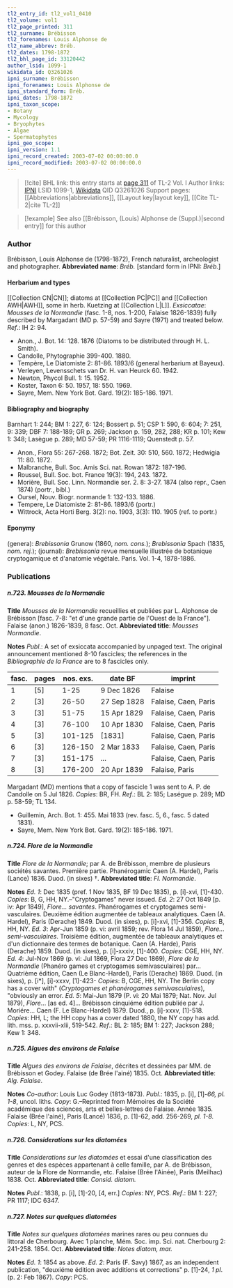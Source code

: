 ```yaml
---
tl2_entry_id: tl2_vol1_0410
tl2_volume: vol1
tl2_page_printed: 311
tl2_surname: Brébisson
tl2_forenames: Louis Alphonse de
tl2_name_abbrev: Bréb.
tl2_dates: 1798-1872
tl2_bhl_page_id: 33120442
author_lsid: 1099-1
wikidata_id: Q3261026
ipni_surname: Brébisson
ipni_forenames: Louis Alphonse de
ipni_standard_form: Bréb.
ipni_dates: 1798-1872
ipni_taxon_scope: 
- Botany
- Mycology
- Bryophytes
- Algae
- Spermatophytes
ipni_geo_scope: 
ipni_version: 1.1
ipni_record_created: 2003-07-02 00:00:00.0
ipni_record_modified: 2003-07-02 00:00:00.0
---
```


> [!cite] BHL link: this entry starts at [page 311](https://www.biodiversitylibrary.org/page/33120442) of TL-2 Vol. I
> Author links: [IPNI](https://www.ipni.org/a/1099-1) LSID 1099-1, [Wikidata](https://www.wikidata.org/wiki/Q3261026) QID Q3261026
> Support pages: [[Abbreviations|abbreviations]], [[Layout key|layout key]], [[Cite TL-2|cite TL-2]]

> [!example] See also [[Brébisson, (Louis) Alphonse de (Suppl.)|second entry]] for this author

### Author

Brébisson, Louis Alphonse de (1798-1872), French naturalist, archeologist and photographer. 
**Abbreviated name**: *Bréb.* \[standard form in IPNI: *Bréb.*\]

#### Herbarium and types

[[Collection CN|CN]]; diatoms at [[Collection PC|PC]] and [[Collection AWH|AWH]], some in herb. Kuetzing at [[Collection L|L]].
*Exsiccatae*: *Mousses de la Normandie* (fasc. 1-8, nos. 1-200, Falaise 1826-1839) fully described by Margadant (MD p. 57-59) and Sayre (1971) and treated below.
*Ref*.: IH 2: 94.
- Anon., J. Bot. 14: 128. 1876 (Diatoms to be distributed through H. L. Smith).
- Candolle, Phytographie 399-400. 1880.
- Tempère, Le Diatomiste 2: 81-86. 1893/6 (general herbarium at Bayeux).
- Verleyen, Levensschets van Dr. H. van Heurck 60. 1942.
- Newton, Phycol Bull. 1: 15. 1952.
- Koster, Taxon 6: 50. 1957, 18: 550. 1969.
- Sayre, Mem. New York Bot. Gard. 19(2): 185-186. 1971.

#### Bibliography and biography

Barnhart 1: 244; BM 1: 227, 6: 124; Bossert p. 51; CSP 1: 590, 6: 604; 7: 251, 9: 339; DBF 7: 188-189; GR p. 269; Jackson p. 159, 282, 288; KR p. 101; Kew 1: 348; Lasègue p. 289; MD 57-59; PR 1116-1119; Quenstedt p. 57.
- Anon., Flora 55: 267-268. 1872; Bot. Zeit. 30: 510, 560. 1872; Hedwigia 11: 80. 1872.
- Malbranche, Bull. Soc. Amis Sci. nat. Rowan 1872: 187-196.
- Roussel, Bull. Soc. bot. France 19(3): 194, 243. 1872.
- Morière, Bull. Soc. Linn. Normandie ser. 2. 8: 3-27. 1874 (also repr., Caen 1874) (portr., bibl.)
- Oursel, Nouv. Biogr. normande 1: 132-133. 1886.
- Tempere, Le Diatomiste 2: 81-86. 1893/6 (portr.)
- Wittrock, Acta Horti Berg. 3(2): no. 1903, 3(3): 110. 1905 (ref. to portr.)

#### Eponymy

(genera): *Brebissonia* Grunow (1860, *nom. cons.*); *Brebissonia* Spach (1835, *nom. rej.*); (journal): *Brebissonia* revue mensuelle illustrée de botanique cryptogamique et d'anatomie végétale. Paris. Vol. 1-4, 1878-1886.

### Publications

##### n.723. Mousses de la Normandie

**Title**
*Mousses de la Normandie* recueillies et publiées par L. Alphonse de Brébisson \[fasc. 7-8: "et d'une grande partie de l'Ouest de la France"\]. Falaise (anon.) 1826-1839, 8 fasc. Oct.
**Abbreviated title**: *Mousses Normandie*.

**Notes**
*Publ*.: A set of exsiccata accompanied by unpaged text. The original announcement mentioned 8-10 fascicles; the references in the *Bibliographie de la France* are to 8 fascicles only.

|fasc.	|pages	|nos. exs.	|date BF	|imprint|
|---	|---	|---	|---	|---	|
|1	|\[5\]	|1-25	|9 Dec 1826	|Falaise|
|2	|\[3\]	|26-50	|27 Sep 1828	|Falaise, Caen, Paris|
|3	|\[3\]	|51-75	|15 Apr 1829	|Falaise, Caen, Paris|
|4	|\[3\]	|76-100	|10 Apr 1830	|Falaise, Caen, Paris|
|5	|\[3\]	|101-125	|\[1831\]	|Falaise, Caen, Paris|
|6	|\[3\]	|126-150	|2 Mar 1833	|Falaise, Caen, Paris|
|7	|\[3\]	|151-175	|...	|Falaise, Caen, Paris|
|8	|\[3\]	|176-200	|20 Apr 1839	|Falaise, Paris|

Margadant (MD) mentions that a copy of fascicle 1 was sent to A. P. de Candolle on 5 Jul 1826. *Copies*: BR, FH.
*Ref*.: BL 2: 185; Laségue p. 289; MD p. 58-59; TL 134.
- Guillemin, Arch. Bot. 1: 455. Mai 1833 (rev. fasc. 5, 6., fasc. 5 dated 1831).
- Sayre, Mem. New York Bot. Gard. 19(2): 185-186. 1971.

##### n.724. Flore de la Normandie

**Title**
*Flore de la Normandie*; par A. de Brébisson, membre de plusieurs sociétés savantes. Première partie. Phanérogamic Caen (A. Hardel), Paris (Lance) 1836. Duod. (in sixes) †.
**Abbreviated title**: *Fl. Normandie*.

**Notes**
*Ed. 1*: Dec 1835 (pref. 1 Nov 1835, BF 19 Dec 1835), p. \[i\]-xvi, \[1\]-430. *Copies*: B, G, HH, NY.–"Cryptogames" never issued.
*Ed. 2*: 27 Oct 1849 \[p. iv: Apr 1849\], *Flore... savantes*. Phanérogames et cryptogames semi-vasculaires. Deuxième édition augmentée de tableaux analytiques. Caen (A. Hardel), Paris (Derache) 1849. Duod. (in sixes), p. \[i\]-xvi, \[1\]-356. *Copies*: B, HH, NY.
*Ed. 3*: Apr-Jun 1859 (p. vi: avril 1859; rev. Flora 14 Jul 1859), *Flore... semi-vasculaires*. Troisième édition, augmentée de tableaux analytiques et d'un dictionnaire des termes de botanique. Caen (A. Harde), Paris (Derache) 1859. Duod. (in sixes), p. \[i\]-xxxiv, \[1\]-400. *Copies*: CGE, HH, NY.
*Ed. 4*: Jul-Nov 1869 (p. vi: Jul 1869, Flora 27 Dec 1869), *Flore de la Normandie* (Phanéro games et cryptogames semivasculaires) par... Quatrième édition, Caen (Le Blanc-Hardel), Paris (Derache) 1869. Duod. (in sixes), p. \[i\*\], \[i\]-xxxv, \[1\]-423- *Copies*: B, CGE, HH, NY. The Berlin copy has a cover with" (*Cryptogames et phanérogames semivasculaires*), "obviously an error.
*Ed. 5*: Mai-Jun 1879 (P. vi: 20 Mai 1879; Nat. Nov. Jul 1879), *Flore*... \[as ed. 4\]... Brébisson cinquiéme édition publiée par J. Moriére... Caen (F. Le Blanc-Hardel) 1879. Duod., p. \[i\]-xxxv, \[1\]-518. *Copies*: HH, L; the HH copy has a cover dated 1880, the NY copy has add. lith. mss. p. xxxvii-xlii, 519-542.
*Ref*.: BL 2: 185; BM 1: 227; Jackson 288; Kew 1: 348.

##### n.725. Algues des environs de Falaise

**Title**
*Algues des environs de Falaise*, décrites et dessinées par MM. de Brébisson et Godey. Falaise (de Brée l'ainé) 1835. Oct.
**Abbreviated title**: *Alg. Falaise*.

**Notes**
*Co-author*: Louis Luc Godey (1813-1873).
*Publ*.: 1835, p. \[i\], \[1\]-*66, pl. 1-8*, uncol. liths. *Copy*: G.–Reprinted from Mémoires de la Société académique des sciences, arts et belles-lettres de Falaise. Année 1835. Falaise (Brée l'ainé), Paris (Lancé) 1836, p. \[1\]-62, add. 256-269, *pl. 1-8. Copies*: L, NY, PCS.

##### n.726. Considerations sur les diatomées

**Title**
*Considerations sur les diatomées* et essai d'une classification des genres et des espèces appartenant à celle famille, par A. de Brébisson, auteur de la Flore de Normandie, etc. Falaise (Brée l'Ainée), Paris (Meilhac) 1838. Oct.
**Abbreviated title**: *Consid. diatom.*

**Notes**
*Publ*.: 1838, p. \[i\], \[1\]-20, \[4, err.\] *Copies*: NY, PCS.
*Ref*.: BM 1: 227; PR 1117; IDC 6347.

##### n.727. Notes sur quelques diatomées

**Title**
*Notes sur quelques diatomées* marines rares ou peu connues du littoral de Cherbourg. Avec 1 planche, Mém. Soc. imp. Sci. nat. Cherbourg 2: 241-258. 1854. Oct.
**Abbreviated title**: *Notes diatom, mar.*

**Notes**
*Ed. 1*: 1854 as above.
*Ed. 2*: Paris (F. Savy) 1867, as an independent publication, "deuxiéme édition avec additions et corrections" p. \[1\]-24, *1 pl*. (p. 2: Feb 1867). *Copy*: PCS.

